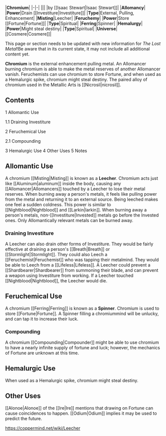 |**Chromium**|
|-|-|
|||
|by [[Isaac Stewart\|Isaac Stewart]]|
|**Allomancy**|
|**Power**|Drain [[Investiture\|Investiture]]|
|**Type**|External, Pulling, Enhancement|
|**Misting**|Leecher|
|**Feruchemy**|
|**Power**|Store [[Fortune\|Fortune]]|
|**Type**|Spiritual|
|**Ferring**|Spinner|
|**Hemalurgy**|
|**Power**|Might steal destiny|
|**Type**|Spiritual|
|**Universe**|[[Cosmere\|Cosmere]]|

This page or section needs to be updated with new information for *The Lost Metal*!Be aware that in its current state, it may not include all additional content yet.

**Chromium** is the external enhancement pulling metal. An Allomancer burning chromium is able to make the metal reserves of another Allomancer vanish. Feruchemists can use chromium to store Fortune, and when used as a Hemalurgic spike, chromium might steal destiny.
The paired alloy of chromium used in the Metallic Arts is [[Nicrosil\|nicrosil]].

## Contents

1 Allomantic Use

1.1 Draining Investiture


2 Feruchemical Use

2.1 Compounding


3 Hemalurgic Use
4 Other Uses
5 Notes


## Allomantic Use
A chromium [[Misting\|Misting]] is known as a **Leecher**. Chromium acts just like [[Aluminum\|aluminum]] inside the body, causing any [[Allomancer\|Allomancers]] touched by a Leecher to lose their metal reserves. When burning away a person's metals, it feels like pulling power from the metal and returning it to an external source. Being leeched makes one feel a sudden coldness.
This power is similar to [[Nightblood\|Nightblood]] and [[Larkin\|larkin]]. When burning away a person's metals, non-[[Investiture\|Invested]] metals go before the Invested ones. Only Allomantically relevant metals can be burned away.

### Draining Investiture
A Leecher can also drain other forms of Investiture. They would be fairly effective at draining a person's [[Breath\|Breath]] or [[Stormlight\|Stormlight]]. They could also Leech a [[Feruchemist\|Feruchemist]] who was tapping their metalmind. They would be able to Leech from a [[Lifeless\|Lifeless]]. A Leecher could prevent a [[Shardbearer\|Shardbearer]] from summoning their blade, and can prevent a weapon using Investiture from working. If a Leecher touched [[Nightblood\|Nightblood]], the Leecher would die.

## Feruchemical Use
A chromium [[Ferring\|Ferring]] is known as a **Spinner**. Chromium is used to store [[Fortune\|Fortune]]. A Spinner filling a chromiummind will be unlucky, and can tap it to increase their luck.

### Compounding
A chromium [[Compounding\|Compounder]] might be able to use chromium to have a nearly infinite supply of fortune and luck; however, the mechanics of Fortune are unknown at this time.

## Hemalurgic Use
When used as a Hemalurgic spike, chromium might steal destiny.

## Other Uses
[[Alonoe\|Alonoe]] of the [[Ire\|Ire]] mentions that drawing on Fortune can cause coincidences to happen. [[Odium\|Odium]] implies it may be used to predict the future.



https://coppermind.net/wiki/Leecher